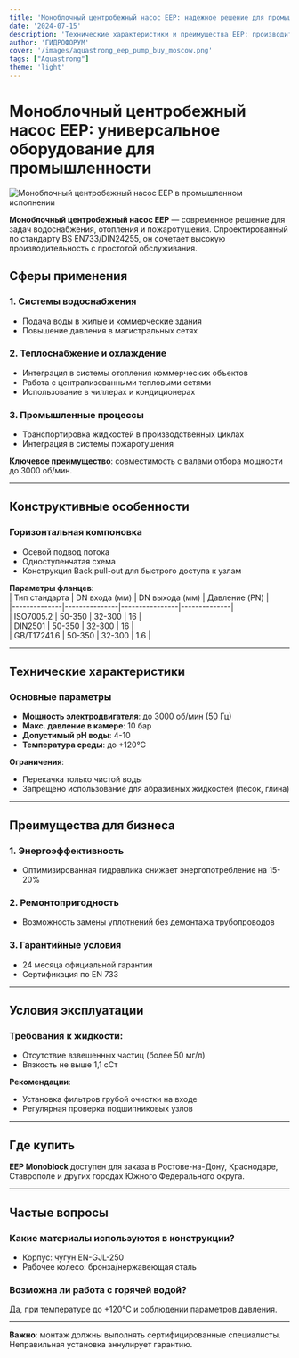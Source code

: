 ```yaml
---
title: 'Моноблочный центробежный насос EEP: надежное решение для промышленных систем'
date: '2024-07-15'
description: 'Технические характеристики и преимущества EEP: производительность до 3000 об/мин, работа с чистой водой, гарантия 24 месяца. Доставка по Югу России.'
author: 'ГИДРОФОРУМ'
cover: '/images/aquastrong_eep_pump_buy_moscow.png'
tags: ["Aquastrong"]
theme: 'light'
---
```


# Моноблочный центробежный насос EEP: универсальное оборудование для промышленности  

![Моноблочный центробежный насос EEP в промышленном исполнении](/images/aquastrong_eep_pump_buy_moscow.png)  

**Моноблочный центробежный насос EEP** — современное решение для задач водоснабжения, отопления и пожаротушения. Спроектированный по стандарту BS EN733/DIN24255, он сочетает высокую производительность с простотой обслуживания.  



## Сферы применения  

### 1. Системы водоснабжения  
- Подача воды в жилые и коммерческие здания  
- Повышение давления в магистральных сетях  

### 2. Теплоснабжение и охлаждение  
- Интеграция в системы отопления коммерческих объектов  
- Работа с централизованными тепловыми сетями  
- Использование в чиллерах и кондиционерах  

### 3. Промышленные процессы  
- Транспортировка жидкостей в производственных циклах  
- Интеграция в системы пожаротушения  

**Ключевое преимущество**: совместимость с валами отбора мощности до 3000 об/мин.  

---

## Конструктивные особенности  

### Горизонтальная компоновка  
- Осевой подвод потока  
- Одноступенчатая схема  
- Конструкция Back pull-out для быстрого доступа к узлам  

**Параметры фланцев**:  
| Тип стандарта | DN входа (мм) | DN выхода (мм) | Давление (PN) |  
|--------------|---------------|----------------|--------------|  
| ISO7005.2    | 50-350        | 32-300         | 16           |  
| DIN2501      | 50-350        | 32-300         | 16           |  
| GB/T17241.6  | 50-350        | 32-300         | 1.6          |  

---

## Технические характеристики  

### Основные параметры  
- **Мощность электродвигателя**: до 3000 об/мин (50 Гц)  
- **Макс. давление в камере**: 10 бар  
- **Допустимый pH воды**: 4-10  
- **Температура среды**: до +120°C  

**Ограничения**:  
- Перекачка только чистой воды  
- Запрещено использование для абразивных жидкостей (песок, глина)  

---

## Преимущества для бизнеса  

### 1. Энергоэффективность  
- Оптимизированная гидравлика снижает энергопотребление на 15-20%  

### 2. Ремонтопригодность  
- Возможность замены уплотнений без демонтажа трубопроводов  

### 3. Гарантийные условия  
- 24 месяца официальной гарантии  
- Сертификация по EN 733  

---

## Условия эксплуатации  

### Требования к жидкости:  
- Отсутствие взвешенных частиц (более 50 мг/л)  
- Вязкость не выше 1,1 сСт  

**Рекомендации**:  
- Установка фильтров грубой очистки на входе  
- Регулярная проверка подшипниковых узлов  

---

## Где купить  

**EEP Monoblock** доступен для заказа в Ростове-на-Дону, Краснодаре, Ставрополе и других городах Южного Федерального округа.  

---

## Частые вопросы  

### Какие материалы используются в конструкции?  
- Корпус: чугун EN-GJL-250  
- Рабочее колесо: бронза/нержавеющая сталь  

### Возможна ли работа с горячей водой?  
Да, при температуре до +120°C и соблюдении параметров давления.  

---

**Важно**: монтаж должны выполнять сертифицированные специалисты. Неправильная установка аннулирует гарантию.  